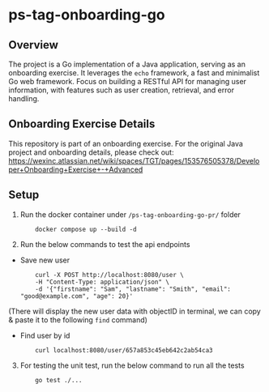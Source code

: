 # ps-tag-onboarding-go
## Overview
The project is a Go implementation of a Java application, serving as an onboarding exercise. It leverages the `echo` framework, a fast and minimalist Go web framework. Focus on building a RESTful API for managing user information, with features such as user creation, retrieval, and error handling.

## Onboarding Exercise Details
This repository is part of an onboarding exercise. For the original Java project and onboarding details, please check out: https://wexinc.atlassian.net/wiki/spaces/TGT/pages/153576505378/Developer+Onboarding+Exercise+-+Advanced

## Setup
1. Run the docker container under `/ps-tag-onboarding-go-pr/` folder
    ``` shell
        docker compose up --build -d
    ```

2. Run the below commands to test the api endpoints
- Save new user
    ``` shell
        curl -X POST http://localhost:8080/user \
        -H "Content-Type: application/json" \
        -d '{"firstname": "Sam", "lastname": "Smith", "email": "good@example.com", "age": 20}' 
    ```
(There will display the new user data with objectID in terminal, we can copy & paste it to the following `find` command)

- Find user by id
    ``` shell
        curl localhost:8080/user/657a853c45eb642c2ab54ca3
    ```
3. For testing the unit test, run the below command to run all the tests
    ```
        go test ./...
    ```